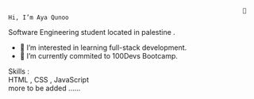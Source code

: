                                                                       👋 Hi, I’m Aya Qunoo 
Software Engineering student located in palestine .

- 👀 I’m interested in learning full-stack development.
- 🌱 I’m currently commited to 100Devs Bootcamp.
 
 
 Skills :  
 HTML ,
 CSS  ,
 JavaScript   
   more to be added ......
 
 



<!---
AyaQunoo/AyaQunoo is a ✨ special ✨ repository because its `README.md` (this file) appears on your GitHub profile.
You can click the Preview link to take a look at your changes.
--->
